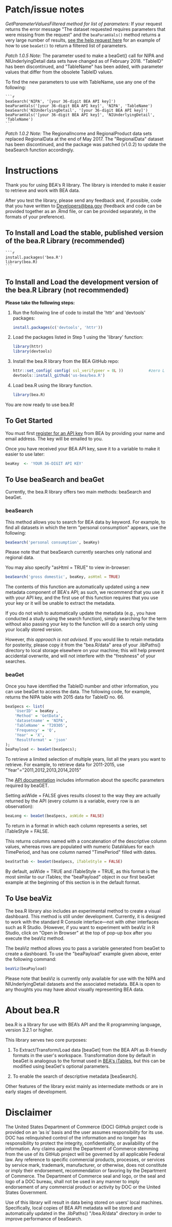 # Patch/issue notes

*GetParameterValuesFiltered method for list of parameters:* If your request returns the error message "The dataset requested requires parameters that were missing from the request" and the `beaParamVals()` method returns a very large number of results, [see the help request here](https://github.com/us-bea/bea.R/pull/5) for an example of how to use `beaGet()` to return a filtered list of parameters.

*Patch 1.0.5 Note:* The parameter used to make a beaGet() call for NIPA and NIUnderlyingDetail data sets have changed as of February 2018. "TableID" has been discontinued, and "TableName" has been added, with parameter values that differ from the obsolete TableID values.

To find the new parameters to use with TableName, use any one of the following:

    ```r
    beaSearch('NIPA', '[your 36-digit BEA API key]') 
    beaParamVals('[your 36-digit BEA API key]', 'NIPA', 'TableName')
    beaSearch('NIUnderlyingDetail', '[your 36-digit BEA API key]') 
    beaParamVals('[your 36-digit BEA API key]', 'NIUnderlyingDetail', 'TableName')
    ```

*Patch 1.0.2 Note:* The RegionalIncome and RegionalProduct data sets replaced RegionalData at the end of May 2017. The "RegionalData" dataset has been discontinued, and the package was patched (v1.0.2) to update the beaSearch function accordingly.


# Instructions

Thank you for using BEA's R library. The library is intended to make it easier to retrieve and work with BEA data. 

After you test the library, please send any feedback and, if possible, code that you have written to Developers@bea.gov (feedback and code can be provided together as an .Rmd file, or can be provided separately, in the formats of your preference).
## To Install and Load the stable, published version of the bea.R Library (recommended)

    ```r
    install.packages('bea.R')
    library(bea.R)
    ```

## To Install and Load the development version of the bea.R Library (not recommended)

**Please take the following steps:** 

1. Run the following line of code to install the 'httr' and 'devtools' packages:
    ```r
    install.packages(c('devtools', 'httr'))
    ```

2. Load the packages listed in Step 1 using the 'library' function:
    ```r
    library(httr)
    library(devtools)
    ```

3. Install the bea.R library from the BEA GitHub repo: 
    ```r
    httr::set_config( config( ssl_verifypeer = 0L ))           #zero L
    devtools::install_github('us-bea/bea.R')
    ```


4. Load bea.R using the library function.
    ```r
    library(bea.R)
    ```
You are now ready to use bea.R! 

## To Get Started
You must first  [register for an API key](http://www.bea.gov/API/signup/index.cfm) from BEA by providing your name and email address. The key will be emailed to you. 

Once you have received your BEA API key, save it to a variable to make it easier to use later: 

```r
beaKey 	<- 'YOUR 36-DIGIT API KEY'
```

## To Use beaSearch and beaGet

Currently, the bea.R library offers two main methods: beaSearch and beaGet. 

### beaSearch
This method allows you to search for BEA data by keyword. For example, to find all datasets in which the term "personal consumption" appears, use the following:  

```r
beaSearch('personal consumption', beaKey)
```

Please note that that beaSearch currently searches only national and regional data.

You may also specify "asHtml = TRUE" to view in-browser:
```r
beaSearch('gross domestic', beaKey, asHtml = TRUE)
```

The contents of this function are automatically updated using a new metadata component of BEA's API; as such, we recommend that you use it with your API key, and the first use of this function requires that you use your key or it will be unable to extract the metadata.

If you do not wish to automatically update the metadata (e.g., you have conducted a study using the search function), simply searching for the term without also passing your key to the function will do a search only using your locally stored version.

However, *this approach is not advised.* If you would like to retain metadata for posterity, please copy it from the "bea.R/data" area of your .libPaths() directory to local storage elsewhere on your machine; this will help prevent accidental overwrite, and will not interfere with the "freshness" of your searches.

### beaGet

Once you have identified the TableID number and other information, you can use beaGet to access the data. The following code, for example, returns the NIPA table with 2015 data for TableID no. 66. 

```r
beaSpecs <- list(
	'UserID' = beaKey ,
	'Method' = 'GetData',
	'datasetname' = 'NIPA',
	'TableName' = 'T20305',
	'Frequency' = 'Q',
	'Year' = 'X',
	'ResultFormat' = 'json'
);
beaPayload <- beaGet(beaSpecs);
```

To retrieve a limited selection of multiple years, list all the years you want to retrieve. For example, to retrieve data for 2011-2015, use "Year"="2011,2012,2013,2014,2015"

The  [API documentation](http://www.bea.gov/API/bea_web_service_api_user_guide.htm) includes information about the specific parameters required by beaGET. 

Setting asWide = FALSE gives results closest to the way they are actually returned by the API (every column is a variable, every row is an observation):
```r
beaLong <- beaGet(beaSpecs, asWide = FALSE)
```

To return in a format in which each column represents a series, set iTableStyle = FALSE.

This returns columns named with a concatenation of the descriptive column values, whereas rows are populated with numeric DataValues for each TimePeriod, and has one column named "TimePeriod" filled with dates.  
```r
beaStatTab <- beaGet(beaSpecs, iTableStyle = FALSE)
```

By default, asWide = TRUE and iTableStyle = TRUE, as this format is the most similar to our iTables; the "beaPayload" object in our first beaGet example at the beginning of this section is in the default format.


## To Use beaViz  

The bea.R library also includes an experimental method to create a visual dashboard. This method is still under development. Currently, it is designed to work with the standard R Console interface—not with other interfaces such as R Studio. (However, if you want to experiment with beaViz in R Studio, click on "Open in Browser" at the top of pop-up box after you execute the beaViz method.  

The beaViz method allows you to pass a variable generated from beaGet to create a dashboard. To use the "beaPayload" example given above, enter the following command:

```r
beaViz(beaPayload)
```
Please note that beaViz is currently only available for use with the NIPA and NIUnderlyingDetail datasets and the associated metadata. 
BEA is open to any thoughts you may have about visually representing BEA data.


# About bea.R
bea.R is a library for use with BEA’s API and the R programming language, version 3.2.1 or higher.

This library serves two core purposes:

1.	To Extract/Transform/Load data [beaGet] from the BEA API as R-friendly formats in the user's workspace. Transformation done by default in beaGet is analogous to the format used in [BEA's iTables](http://www.bea.gov/itable/index.cfm), but this can be modified using beaGet's optional parameters.

2.	To enable the search of descriptive metadata [beaSearch].

Other features of the library exist mainly as intermediate methods or are in early stages of development.


# Disclaimer
The United States Department of Commerce (DOC) GitHub project code is provided on an ‘as is’ basis and the user assumes responsibility for its use. DOC has relinquished control of the information and no longer has responsibility to protect the integrity, confidentiality, or availability of the information. Any claims against the Department of Commerce stemming from the use of its GitHub project will be governed by all applicable Federal law. Any reference to specific commercial products, processes, or services by service mark, trademark, manufacturer, or otherwise, does not constitute or imply their endorsement, recommendation or favoring by the Department of Commerce. The Department of Commerce seal and logo, or the seal and logo of a DOC bureau, shall not be used in any manner to imply endorsement of any commercial product or activity by DOC or the United States Government.

Use of this library will result in data being stored on users' local machines. Specifically, local copies of BEA API metadata will be stored and automatically updated in the .libPaths() "/bea.R/data" directory in order to improve performance of beaSearch.
